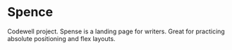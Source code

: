 # Spence
Codewell project. Spense is a landing page for writers. Great for practicing absolute positioning and flex layouts.
